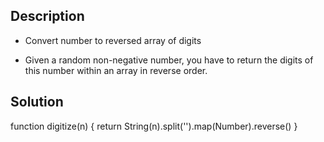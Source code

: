 ## Description

- Convert number to reversed array of digits

- Given a random non-negative number, you have to return the digits of this number within an array in reverse order.

## Solution

function digitize(n) {
    return String(n).split('').map(Number).reverse()
}